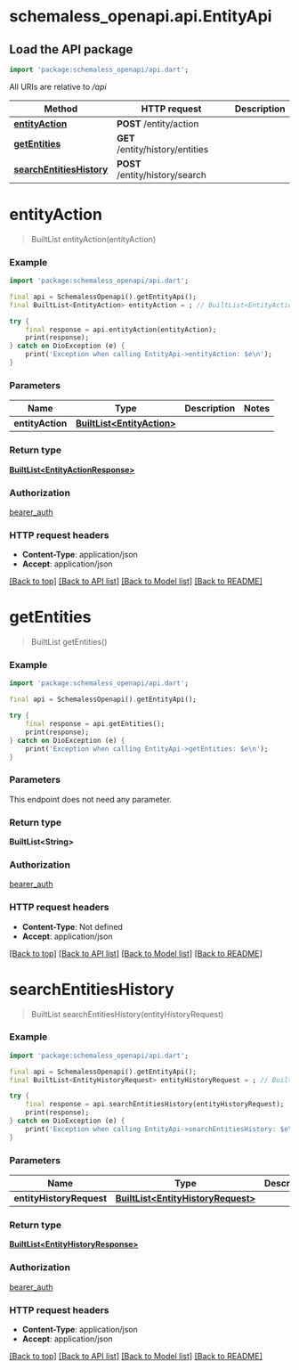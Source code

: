 # schemaless_openapi.api.EntityApi

## Load the API package
```dart
import 'package:schemaless_openapi/api.dart';
```

All URIs are relative to */api*

Method | HTTP request | Description
------------- | ------------- | -------------
[**entityAction**](EntityApi.md#entityaction) | **POST** /entity/action | 
[**getEntities**](EntityApi.md#getentities) | **GET** /entity/history/entities | 
[**searchEntitiesHistory**](EntityApi.md#searchentitieshistory) | **POST** /entity/history/search | 


# **entityAction**
> BuiltList<EntityActionResponse> entityAction(entityAction)



### Example
```dart
import 'package:schemaless_openapi/api.dart';

final api = SchemalessOpenapi().getEntityApi();
final BuiltList<EntityAction> entityAction = ; // BuiltList<EntityAction> | 

try {
    final response = api.entityAction(entityAction);
    print(response);
} catch on DioException (e) {
    print('Exception when calling EntityApi->entityAction: $e\n');
}
```

### Parameters

Name | Type | Description  | Notes
------------- | ------------- | ------------- | -------------
 **entityAction** | [**BuiltList&lt;EntityAction&gt;**](EntityAction.md)|  | 

### Return type

[**BuiltList&lt;EntityActionResponse&gt;**](EntityActionResponse.md)

### Authorization

[bearer_auth](../README.md#bearer_auth)

### HTTP request headers

 - **Content-Type**: application/json
 - **Accept**: application/json

[[Back to top]](#) [[Back to API list]](../README.md#documentation-for-api-endpoints) [[Back to Model list]](../README.md#documentation-for-models) [[Back to README]](../README.md)

# **getEntities**
> BuiltList<String> getEntities()



### Example
```dart
import 'package:schemaless_openapi/api.dart';

final api = SchemalessOpenapi().getEntityApi();

try {
    final response = api.getEntities();
    print(response);
} catch on DioException (e) {
    print('Exception when calling EntityApi->getEntities: $e\n');
}
```

### Parameters
This endpoint does not need any parameter.

### Return type

**BuiltList&lt;String&gt;**

### Authorization

[bearer_auth](../README.md#bearer_auth)

### HTTP request headers

 - **Content-Type**: Not defined
 - **Accept**: application/json

[[Back to top]](#) [[Back to API list]](../README.md#documentation-for-api-endpoints) [[Back to Model list]](../README.md#documentation-for-models) [[Back to README]](../README.md)

# **searchEntitiesHistory**
> BuiltList<EntityHistoryResponse> searchEntitiesHistory(entityHistoryRequest)



### Example
```dart
import 'package:schemaless_openapi/api.dart';

final api = SchemalessOpenapi().getEntityApi();
final BuiltList<EntityHistoryRequest> entityHistoryRequest = ; // BuiltList<EntityHistoryRequest> | 

try {
    final response = api.searchEntitiesHistory(entityHistoryRequest);
    print(response);
} catch on DioException (e) {
    print('Exception when calling EntityApi->searchEntitiesHistory: $e\n');
}
```

### Parameters

Name | Type | Description  | Notes
------------- | ------------- | ------------- | -------------
 **entityHistoryRequest** | [**BuiltList&lt;EntityHistoryRequest&gt;**](EntityHistoryRequest.md)|  | 

### Return type

[**BuiltList&lt;EntityHistoryResponse&gt;**](EntityHistoryResponse.md)

### Authorization

[bearer_auth](../README.md#bearer_auth)

### HTTP request headers

 - **Content-Type**: application/json
 - **Accept**: application/json

[[Back to top]](#) [[Back to API list]](../README.md#documentation-for-api-endpoints) [[Back to Model list]](../README.md#documentation-for-models) [[Back to README]](../README.md)

